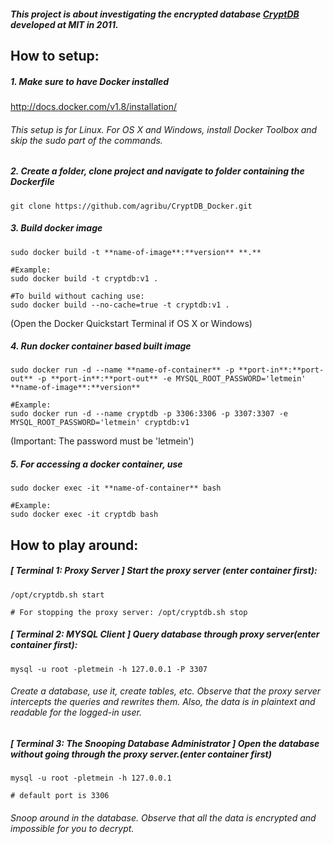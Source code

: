 ##### This project is about investigating the encrypted database [CryptDB](https://css.csail.mit.edu/cryptdb/) developed at MIT in 2011.

## How to setup:

##### 1. Make sure to have Docker installed

http://docs.docker.com/v1.8/installation/

###### This setup is for Linux. For OS X and Windows, install Docker Toolbox and skip the sudo part of the commands.

##### 2. Create a folder, clone project and navigate to folder containing the Dockerfile

    git clone https://github.com/agribu/CryptDB_Docker.git

##### 3. Build docker image

    sudo docker build -t **name-of-image**:**version** **.**

    #Example:
    sudo docker build -t cryptdb:v1 .
    
    #To build without caching use:
    sudo docker build --no-cache=true -t cryptdb:v1 .

(Open the Docker Quickstart Terminal if OS X or Windows)

##### 4. Run docker container based built image

    sudo docker run -d --name **name-of-container** -p **port-in**:**port-out** -p **port-in**:**port-out** -e MYSQL_ROOT_PASSWORD='letmein' **name-of-image**:**version**

    #Example:
    sudo docker run -d --name cryptdb -p 3306:3306 -p 3307:3307 -e MYSQL_ROOT_PASSWORD='letmein' cryptdb:v1

(Important: The password must be 'letmein')

##### 5. For accessing a docker container, use

    sudo docker exec -it **name-of-container** bash

    #Example:
    sudo docker exec -it cryptdb bash



## How to play around:


##### [ Terminal 1: Proxy Server ] Start the proxy server (enter container first):

    /opt/cryptdb.sh start

    # For stopping the proxy server: /opt/cryptdb.sh stop


##### [ Terminal 2: MYSQL Client ] Query database through proxy server(enter container first):

    mysql -u root -pletmein -h 127.0.0.1 -P 3307

###### Create a database, use it, create tables, etc. Observe that the proxy server intercepts the queries and rewrites them. Also, the data is in plaintext and readable for the logged-in user.


##### [ Terminal 3: The Snooping Database Administrator ] Open the database without going through the proxy server.(enter container first)

    mysql -u root -pletmein -h 127.0.0.1

    # default port is 3306

###### Snoop around in the database. Observe that all the data is encrypted and impossible for you to decrypt.
